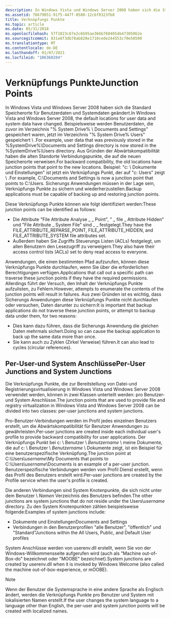 ```yaml
---
description: In Windows Vista und Windows Server 2008 haben sich die Standard Speicherorte für Benutzerdaten und Systemdaten geändert.
ms.assetid: 78679851-91f5-447f-8580-12cbf0323fb8
title: Verknüpfungs Punkte
ms.topic: article
ms.date: 05/31/2018
ms.openlocfilehash: 57f1823c67e2c6b95ae366b7604054b47305062e
ms.sourcegitcommit: 831e8f3db78ab820e1710cede244553c70e50500
ms.translationtype: MT
ms.contentlocale: de-DE
ms.lasthandoff: 01/07/2021
ms.locfileid: "106360204"
---
```

# <a name="junction-points"></a><span data-ttu-id="1d848-103">Verknüpfungs Punkte</span><span class="sxs-lookup"><span data-stu-id="1d848-103">Junction Points</span></span>

<span data-ttu-id="1d848-104">In Windows Vista und Windows Server 2008 haben sich die Standard Speicherorte für Benutzerdaten und Systemdaten geändert.</span><span class="sxs-lookup"><span data-stu-id="1d848-104">In Windows Vista and Windows Server 2008, the default locations for user data and system data have changed.</span></span> <span data-ttu-id="1d848-105">Beispielsweise werden Benutzerdaten, die zuvor im Verzeichnis "% System Drive% \\ Documents and Settings" gespeichert waren, jetzt im Verzeichnis "% System Drive% Users" gespeichert \\ .</span><span class="sxs-lookup"><span data-stu-id="1d848-105">For example, user data that was previously stored in the %SystemDrive%\\Documents and Settings directory is now stored in the %SystemDrive%\\Users directory.</span></span> <span data-ttu-id="1d848-106">Aus Gründen der Abwärtskompatibilität haben die alten Standorte Verbindungspunkte, die auf die neuen Speicherorte verweisen.</span><span class="sxs-lookup"><span data-stu-id="1d848-106">For backward compatibility, the old locations have junction points that point to the new locations.</span></span> <span data-ttu-id="1d848-107">Beispiel: "c: \\ Dokumente und Einstellungen" ist jetzt ein Verknüpfungs Punkt, der auf "c: Users" zeigt \\ .</span><span class="sxs-lookup"><span data-stu-id="1d848-107">For example, C:\\Documents and Settings is now a junction point that points to C:\\Users.</span></span> <span data-ttu-id="1d848-108">Sicherungs Anwendungen müssen in der Lage sein, Verknüpfungs Punkte zu sichern und wiederherzustellen.</span><span class="sxs-lookup"><span data-stu-id="1d848-108">Backup applications must be capable of backing up and restoring junction points.</span></span>

<span data-ttu-id="1d848-109">Diese Verknüpfungs Punkte können wie folgt identifiziert werden:</span><span class="sxs-lookup"><span data-stu-id="1d848-109">These junction points can be identified as follows:</span></span>

-   <span data-ttu-id="1d848-110">Die Attribute "File Attribute Analyse \_ \_ Point", " \_ file \_ Attribute Hidden" und "File Attribute \_ System File" sind \_ \_ festgelegt.</span><span class="sxs-lookup"><span data-stu-id="1d848-110">They have the FILE\_ATTRIBUTE\_REPARSE\_POINT, FILE\_ATTRIBUTE\_HIDDEN, and FILE\_ATTRIBUTE\_SYSTEM file attributes set.</span></span>
-   <span data-ttu-id="1d848-111">Außerdem haben Sie Zugriffs Steuerungs Listen (ACLs) festgelegt, um allen Benutzern den Lesezugriff zu verweigern.</span><span class="sxs-lookup"><span data-stu-id="1d848-111">They also have their access control lists (ACLs) set to deny read access to everyone.</span></span>

<span data-ttu-id="1d848-112">Anwendungen, die einen bestimmten Pfad aufzurufen, können diese Verknüpfungs Punkte durchlaufen, wenn Sie über die erforderlichen Berechtigungen verfügen.</span><span class="sxs-lookup"><span data-stu-id="1d848-112">Applications that call out a specific path can traverse these junction points if they have the required permissions.</span></span> <span data-ttu-id="1d848-113">Allerdings führt der Versuch, den Inhalt der Verknüpfungs Punkte aufzulisten, zu Fehlern.</span><span class="sxs-lookup"><span data-stu-id="1d848-113">However, attempts to enumerate the contents of the junction points will result in failures.</span></span> <span data-ttu-id="1d848-114">Aus zwei Gründen ist es wichtig, dass Sicherungs Anwendungen diese Verknüpfungs Punkte nicht durchlaufen oder versuchen, Daten darunter zu sichern:</span><span class="sxs-lookup"><span data-stu-id="1d848-114">It is important that backup applications do not traverse these junction points, or attempt to backup data under them, for two reasons:</span></span>

-   <span data-ttu-id="1d848-115">Dies kann dazu führen, dass die Sicherungs Anwendung die gleichen Daten mehrmals sichert.</span><span class="sxs-lookup"><span data-stu-id="1d848-115">Doing so can cause the backup application to back up the same data more than once.</span></span>
-   <span data-ttu-id="1d848-116">Sie kann auch zu Zyklen (Zirkel Verweise) führen.</span><span class="sxs-lookup"><span data-stu-id="1d848-116">It can also lead to cycles (circular references).</span></span>

## <a name="per-user-junctions-and-system-junctions"></a><span data-ttu-id="1d848-117">Per-User-und System Anschlüsse</span><span class="sxs-lookup"><span data-stu-id="1d848-117">Per-User Junctions and System Junctions</span></span>

<span data-ttu-id="1d848-118">Die Verknüpfungs Punkte, die zur Bereitstellung von Datei-und Registrierungsvirtualisierung in Windows Vista und Windows Server 2008 verwendet werden, können in zwei Klassen unterteilt werden: pro Benutzer-und System Anschlüsse.</span><span class="sxs-lookup"><span data-stu-id="1d848-118">The junction points that are used to provide file and registry virtualization in Windows Vista and Windows Server 2008 can be divided into two classes: per-user junctions and system junctions.</span></span>

<span data-ttu-id="1d848-119">Pro-Benutzer-Verbindungen werden im Profil jedes einzelnen Benutzers erstellt, um die Abwärtskompatibilität für Benutzer Anwendungen zu gewährleisten.</span><span class="sxs-lookup"><span data-stu-id="1d848-119">Per-user junctions are created inside each individual user's profile to provide backward compatibility for user applications.</span></span> <span data-ttu-id="1d848-120">Der Verknüpfungs Punkt bei c: \\ Benutzer \\ *Benutzername* \\ meine Dokumente, die auf c: \\ Benutzer \\ *Benutzername* \\ Dokumente zeigt, ist ein Beispiel für eine benutzerspezifische Verknüpfung.</span><span class="sxs-lookup"><span data-stu-id="1d848-120">The junction point at C:\\Users\\*username*\\My Documents that points to C:\\Users\\*username*\\Documents is an example of a per-user junction.</span></span> <span data-ttu-id="1d848-121">Benutzerspezifische Verbindungen werden vom Profil Dienst erstellt, wenn das Profil des Benutzers erstellt wird.</span><span class="sxs-lookup"><span data-stu-id="1d848-121">Per-user junctions are created by the Profile service when the user's profile is created.</span></span>

<span data-ttu-id="1d848-122">Die anderen Verbindungen sind System Knotenpunkte, die sich nicht unter dem Benutzer \\ *Namen* Verzeichnis des Benutzers befinden.</span><span class="sxs-lookup"><span data-stu-id="1d848-122">The other junctions are system junctions that do not reside under the Users\\*username* directory.</span></span> <span data-ttu-id="1d848-123">Zu den System Knotenpunkten zählen beispielsweise folgende:</span><span class="sxs-lookup"><span data-stu-id="1d848-123">Examples of system junctions include:</span></span>

-   <span data-ttu-id="1d848-124">Dokumente und Einstellungen</span><span class="sxs-lookup"><span data-stu-id="1d848-124">Documents and Settings</span></span>
-   <span data-ttu-id="1d848-125">Verbindungen in den Benutzerprofilen "alle Benutzer", "öffentlich" und "Standard"</span><span class="sxs-lookup"><span data-stu-id="1d848-125">Junctions within the All Users, Public, and Default User profiles</span></span>

<span data-ttu-id="1d848-126">System Anschlüsse werden von userenv.dll erstellt, wenn Sie von der Windows-Willkommensseite aufgerufen wird (auch als "Machine out-of-Box-do" bezeichnet oder "MOOBE" bezeichnet).</span><span class="sxs-lookup"><span data-stu-id="1d848-126">System junctions are created by userenv.dll when it is invoked by Windows Welcome (also called the machine out-of-box-experience, or mOOBE).</span></span>

> [!Note]  
> <span data-ttu-id="1d848-127">Wenn der Benutzer die Systemsprache in eine andere Sprache als Englisch ändert, werden die Verknüpfungs Punkte pro Benutzer und System mit lokalisierten Namen erstellt.</span><span class="sxs-lookup"><span data-stu-id="1d848-127">If the user changes the system language to a language other than English, the per-user and system junction points will be created with localized names.</span></span>

 

 

 



